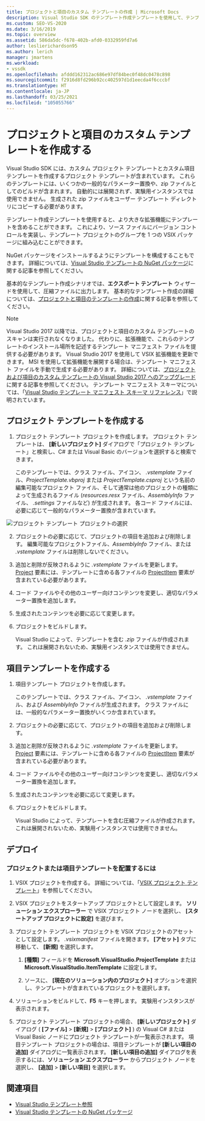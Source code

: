 ```yaml
---
title: プロジェクトと項目のカスタム テンプレートの作成 | Microsoft Docs
description: Visual Studio SDK のテンプレート作成テンプレートを使用して、テンプレートをより大きな拡張機能に含める方法について説明します。
ms.custom: SEO-VS-2020
ms.date: 3/16/2019
ms.topic: overview
ms.assetid: 586da5dc-f678-402b-afd0-0332959fd7a6
author: leslierichardson95
ms.author: lerich
manager: jmartens
ms.workload:
- vssdk
ms.openlocfilehash: afddd162312ac686e97df84bec0f48dc0478c898
ms.sourcegitcommit: f2916d8fd296b92cc402597d1d1eecda4f6cccbf
ms.translationtype: HT
ms.contentlocale: ja-JP
ms.lasthandoff: 03/25/2021
ms.locfileid: "105055766"
---
```

# <a name="create-custom-project-and-item-templates"></a>プロジェクトと項目のカスタム テンプレートを作成する

Visual Studio SDK には、カスタム プロジェクト テンプレートとカスタム項目テンプレートを作成するプロジェクト テンプレートが含まれています。 これらのテンプレートには、いくつかの一般的なパラメーター置換や、zip ファイルとしてのビルドが含まれます。 自動的には展開されず、実験用インスタンスでは使用できません。 生成された zip ファイルをユーザー テンプレート ディレクトリにコピーする必要があります。

テンプレート作成テンプレートを使用すると、より大きな拡張機能にテンプレートを含めることができます。 これにより、ソース ファイルにバージョン コントロールを実装し、テンプレート プロジェクトのグループを 1 つの VSIX パッケージに組み込むことができます。

NuGet パッケージをインストールするようにテンプレートを構成することもできます。 詳細については、[Visual Studio テンプレートの NuGet パッケージ](/nuget/visual-studio-extensibility/visual-studio-templates)に関する記事を参照してください。

基本的なテンプレート作成シナリオでは、**エクスポート テンプレート** ウィザードを使用して、圧縮ファイルに出力します。 基本的なテンプレート作成の詳細については、[プロジェクトと項目のテンプレートの作成](../ide/creating-project-and-item-templates.md)に関する記事を参照してください。

> [!NOTE]
> Visual Studio 2017 以降では、プロジェクトと項目のカスタム テンプレートのスキャンは実行されなくなりました。 代わりに、拡張機能で、これらのテンプレートのインストール場所を記述するテンプレート マニフェスト ファイルを提供する必要があります。 Visual Studio 2017 を使用して VSIX 拡張機能を更新できます。 MSI を使用して拡張機能を展開する場合は、テンプレート マニフェスト ファイルを手動で生成する必要があります。 詳細については、[プロジェクトおよび項目のカスタム テンプレートの Visual Studio 2017 へのアップグレード](../extensibility/upgrading-custom-project-and-item-templates-for-visual-studio-2017.md)に関する記事を参照してください。 テンプレート マニフェスト スキーマについては、「[Visual Studio テンプレート マニフェスト スキーマ リファレンス](../extensibility/visual-studio-template-manifest-schema-reference.md)」で説明されています。

## <a name="create-a-project-template"></a>プロジェクト テンプレートを作成する

1. プロジェクト テンプレート プロジェクトを作成します。 プロジェクト テンプレートは、 **[新しいプロジェクト]** ダイアログで「プロジェクト テンプレート」と検索し、C# または Visual Basic のバージョンを選択すると検索できます。

     このテンプレートでは、クラス ファイル、アイコン、 *.vstemplate* ファイル、*ProjectTemplate.vbproj* または *ProjectTemplate.csproj* という名前の編集可能なプロジェクト ファイル、そして通常は他のプロジェクトの種類によって生成されるファイル (*resources.resx* ファイル、*AssemblyInfo* ファイル、 *.settings* ファイルなど) が生成されます。 各コード ファイルには、必要に応じて一般的なパラメーター置換が含まれています。

![プロジェクト テンプレート プロジェクトの選択](media/project-template-selection.png)

2. プロジェクトの必要に応じて、プロジェクトの項目を追加および削除します。 編集可能なプロジェクトファイル、*AssemblyInfo* ファイル、または *.vstemplate* ファイルは削除しないでください。

3. 追加と削除が反映されるように *.vstemplate* ファイルを更新します。 [Project](../extensibility/project-element-visual-studio-templates.md) 要素には、テンプレートに含める各ファイルの [ProjectItem](../extensibility/projectitem-element-visual-studio-item-templates.md) 要素が含まれている必要があります。

4. コード ファイルやその他のユーザー向けコンテンツを変更し、適切なパラメーター置換を追加します。

5. 生成されたコンテンツを必要に応じて変更します。

6. プロジェクトをビルドします。

     Visual Studio によって、テンプレートを含む *.zip* ファイルが作成されます。 これは展開されないため、実験用インスタンスでは使用できません。

## <a name="create-an-item-template"></a>項目テンプレートを作成する

1. 項目テンプレート プロジェクトを作成します。

     このテンプレートでは、クラス ファイル、アイコン、 *.vstemplate* ファイル、および *AssemblyInfo* ファイルが生成されます。 クラス ファイルには、一般的なパラメーター置換がいくつか含まれています。

2. プロジェクトの必要に応じて、プロジェクトの項目を追加および削除します。

3. 追加と削除が反映されるように *.vstemplate* ファイルを更新します。 [Project](../extensibility/project-element-visual-studio-templates.md) 要素には、テンプレートに含める各ファイルの [ProjectItem](../extensibility/projectitem-element-visual-studio-item-templates.md) 要素が含まれている必要があります。

4. コード ファイルやその他のユーザー向けコンテンツを変更し、適切なパラメーター置換を追加します。

5. 生成されたコンテンツを必要に応じて変更します。

6. プロジェクトをビルドします。

     Visual Studio によって、テンプレートを含む圧縮ファイルが作成されます。 これは展開されないため、実験用インスタンスでは使用できません。

## <a name="deployment"></a>デプロイ

### <a name="to-deploy-the-project-or-item-template"></a>プロジェクトまたは項目テンプレートを配置するには

1. VSIX プロジェクトを作成する。 詳細については、「[VSIX プロジェクト テンプレート](../extensibility/vsix-project-template.md)」を参照してください。

2. VSIX プロジェクトをスタートアップ プロジェクトとして設定します。 **ソリューション エクスプローラー** で VSIX プロジェクト ノードを選択し、 **[スタートアップ プロジェクトに設定]** を選びます。

3. プロジェクト テンプレート プロジェクトを VSIX プロジェクトのアセットとして設定します。 *.vsixmanifest* ファイルを開きます。 **[アセット]** タブに移動して、 **[新規]** を選択します。

    1. **[種類]** フィールドを **Microsoft.VisualStudio.ProjectTemplate** または **Microsoft.VisualStudio.ItemTemplate** に設定します。

    2. ソースに、 **[現在のソリューション内のプロジェクト]** オプションを選択し、テンプレートが含まれているプロジェクトを選択します。

4. ソリューションをビルドして、**F5** キーを押します。 実験用インスタンスが表示されます。

5. プロジェクト テンプレート プロジェクトの場合、 **[新しいプロジェクト]** ダイアログ ( **[ファイル]**  >  **[新規]**  >  **[プロジェクト]** ) の Visual C# または Visual Basic ノードにプロジェクト テンプレートが一覧表示されます。 項目テンプレート プロジェクトの場合は、項目テンプレートが **[新しい項目の追加]** ダイアログに一覧表示されます。 **[新しい項目の追加]** ダイアログを表示するには、**ソリューション エクスプローラー** からプロジェクト ノードを選択し、 **[追加]**  >  **[新しい項目]** を選択します。

## <a name="see-also"></a>関連項目

- [Visual Studio テンプレート参照](../ide/creating-project-and-item-templates.md)
- [Visual Studio テンプレートの NuGet パッケージ](/nuget/visual-studio-extensibility/visual-studio-templates)
